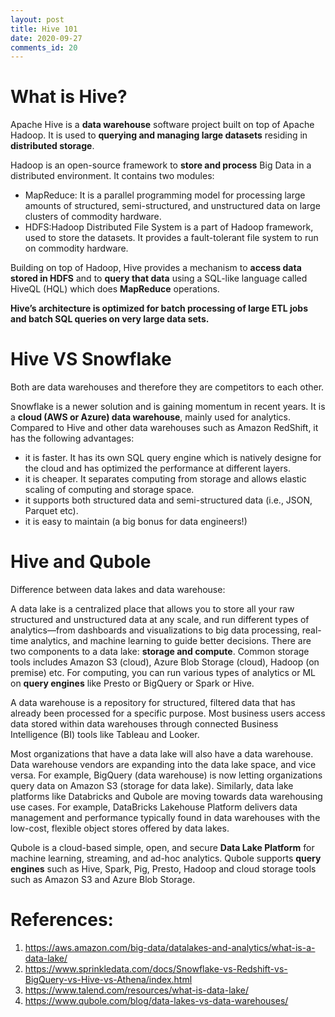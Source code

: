 ```yaml
---
layout: post
title: Hive 101
date: 2020-09-27
comments_id: 20
---
```


# What is Hive?
Apache Hive is a **data warehouse** software project built on top of Apache Hadoop. It is used to **querying and managing large datasets** residing in **distributed storage**. 

Hadoop is an open-source framework to **store and process** Big Data in a distributed environment. It contains two modules:
- MapReduce: It is a parallel programming model for processing large amounts of structured, semi-structured, and unstructured data on large clusters of commodity hardware.
- HDFS:Hadoop Distributed File System is a part of Hadoop framework, used to store the datasets. It provides a fault-tolerant file system to run on commodity hardware.

Building on top of Hadoop, Hive provides a mechanism to **access data stored in HDFS** and to **query that data** using a SQL-like language called HiveQL (HQL) which does **MapReduce** operations.

**Hive’s architecture is optimized for batch processing of large ETL jobs and batch SQL queries on very large data sets.**

# Hive VS Snowflake

Both are data warehouses and therefore they are competitors to each other.

Snowflake is a newer solution and is gaining momentum in recent years. It is a **cloud (AWS or Azure) data warehouse**, mainly used for analytics. Compared to Hive and other data warehouses such as Amazon RedShift, it has the following advantages: 
- it is faster. It has its own SQL query engine which is natively designe for the cloud and has optimized the performance at different layers.
- it is cheaper. It separates computing from storage and allows elastic scaling of computing and storage space.
- it supports both structured data and semi-structured data (i.e., JSON, Parquet etc).
- it is easy to maintain (a big bonus for data engineers!)

# Hive and Qubole

Difference between data lakes and data warehouse:

A data lake is a centralized place that allows you to store all your raw structured and unstructured data at any scale, and run different types of analytics—from dashboards and visualizations to big data processing, real-time analytics, and machine learning to guide better decisions. There are two components to a data lake: **storage and compute**. Common storage tools includes Amazon S3 (cloud), Azure Blob Storage (cloud), Hadoop (on premise) etc. For computing, you can run various types of analytics or ML on **query engines** like Presto or BigQuery or Spark or Hive.

A data warehouse is a repository for structured, filtered data that has already been processed for a specific purpose. Most business users access data stored within data warehouses through connected Business Intelligence (BI) tools like Tableau and Looker. 

Most organizations that have a data lake will also have a data warehouse. Data warehouse vendors are expanding into the data lake space, and vice versa. For example, BigQuery (data warehouse) is now letting organizations query data on Amazon S3 (storage for data lake). Similarly, data lake platforms like Databricks and Qubole are moving towards data warehousing use cases. For example, DataBricks Lakehouse Platform delivers data management and performance typically found in data warehouses with the low-cost, flexible object stores offered by data lakes.

Qubole is a cloud-based simple, open, and secure **Data Lake Platform** for machine learning, streaming, and ad-hoc analytics. Qubole supports **query engines** such as Hive, Spark, Pig, Presto, Hadoop and cloud storage tools such as Amazon S3 and Azure Blob Storage.


# References:
1. https://aws.amazon.com/big-data/datalakes-and-analytics/what-is-a-data-lake/
2. https://www.sprinkledata.com/docs/Snowflake-vs-Redshift-vs-BigQuery-vs-Hive-vs-Athena/index.html
3. https://www.talend.com/resources/what-is-data-lake/
4. https://www.qubole.com/blog/data-lakes-vs-data-warehouses/